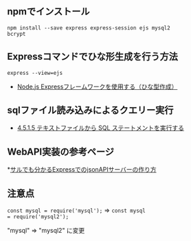 ## npmでインストール

<code>npm install --save express express-session ejs mysql2 bcrypt</code><br>


## Expressコマンドでひな形生成を行う方法

<code>express --view=ejs</code><br>
* <a href="https://qiita.com/t_skri/items/48948c0c2bfd535cf7d2">Node.js Expressフレームワークを使用する（ひな型作成）</a><br>


## sqlファイル読み込みによるクエリー実行
* <a href="https://dev.mysql.com/doc/refman/5.6/ja/mysql-batch-commands.html">4.5.1.5 テキストファイルから SQL ステートメントを実行する</a><br>


## WebAPI実装の参考ページ
*<a href="https://qiita.com/ngmr_mo/items/73cc7160d002a4989416">サルでも分かるExpressでのjsonAPIサーバーの作り方</a><br>

## 注意点
<code>const mysql = require('mysql');</code> => <code>const mysql = require('mysql2');</code><br>
<p>"mysql" => "mysql2" に変更</p><br>
